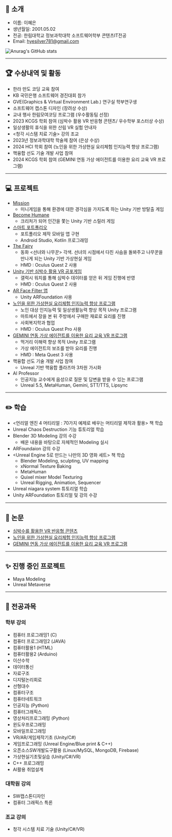 ## 🙌 소개
- 이름: 이혜은
- 생년월일: 2001.05.02
- 전공: 한림대학교 정보과학대학 소프트웨어학부 콘텐츠IT전공
- Email: hyesilver781@gmail.com
  
![Anurag's GitHub stats](https://github-readme-stats.vercel.app/api?username=anuraghazra&theme=calm_pink_icons=true)
  
***
## :trophy: 수상내역 및 활동
- 한라 만도 코딩 교육 참여
- KB 국민은행 소프트웨어 경진대회 참가
- GVE(Graphics & Virtual Environment Lab.) 연구실 학부연구생
- 소프트웨어 캡스톤 디자인 (장려상 수상)
- 교내 행사 한림모여코딩 프로그램 (우수활동팀 선정)
- 2023 KCGS 학회 참여 (심박수 활용 VR 반응형 콘텐츠/ 우수학부 포스터상 수상)
- 일상생활의 휴식을 위한 산림 VR 실험 안내자
- <청각 시스템 치료 기술> 강의 조교
- 2023년 정보과학대학 학술제 참여 (은상 수상)
- 2024 HCI 학회 참여 (노인을 위한 가상현실 요리체험 인지능력 향상 프로그램)
- 핵융합 선도 기술 개발 사업 참여
- 2024 KCGS 학회 참여 (GEMINI 연동 가상 에이전트를 이용한 요리 교육 VR 프로그램)
    
***
## :computer: 프로젝트
- [Mission](https://github.com/heeyapro/Mission)
  - 미니게임을 통해 환경에 대한 경각심을 가지도록 하는 Unity 기반 방탈출 게임
- [Become Humane](https://github.com/hyeeunS2/Become_Human)
  - 크리처가 되어 인간을 쫓는 Unity 기반 스릴러 게임
- [스마트 포트폴리오](https://github.com/hyeeunS2/SmartPortfolio)
  - 포트폴리오 제작 모바일 앱 구현
  - Android Studio, Kotlin 프로그래밍
- [The Fairy](https://github.com/hyeeunS2/Thefairy)
  - 동화 <선녀와 나무꾼> 각색. 선녀의 시점에서 다친 사슴을 돌봐주고 나무꾼을 만나게 되는 Unity 기반 가상현실 게임
  - HMD : Oculus Quest 2 사용
- [Unity 기반 심박수 활용 VR 공포게임](https://github.com/lbd0/HeartRate_WatchApp)
  - 갤럭시 워치를 통해 심박수 데이터를 얻은 뒤 게임 진행에 반영
  - HMD : Oculus Quest 2 사용
- [AR Face Filter 앱](https://github.com/hyeeunS2/ARFaceFilter)
  - Unity ARFoundation 사용
- [노인을 위한 가상현실 요리체험 인지능력 향상 프로그램](https://github.com/lbd0/2023_SeniorCooking)
  - 노인 대상 인지능력 및 일상생활능력 향상 목적 Unity 프로그램
  - 마트에서 장을 본 뒤 주방에서 구매한 재료로 요리를 진행
  - 사회복지학과 협업
  - HMD : Oculus Quest Pro 사용
- [GEMINI 연동 가상 에이전트를 이용한 요리 교육 VR 프로그램](https://github.com/lbd0/2024_KCGS)
  - 먹거리 이해력 향상 목적 Unity 프로그램
  - 가상 에이전트의 보조를 받아 요리를 진행
  - HMD : Meta Quest 3 사용
- 핵융합 선도 기술 개발 사업 참여
  - Unreal 기반 핵융합 플라즈마 3차원 가시화
- AI Professor
  - 인공지능 교수에게 음성으로 질문 및 답변을 받을 수 있는 프로그램
  - Unreal 5.5, MetaHuman, Gemini, STT/TTS, Lipsync

    
***
## ✏️ 학습
- <언리얼 엔진 4 머티리얼 : 70가지 예제로 배우는 머티리얼 제작과 활용> 책 학습
- Unreal Chaos Destruction 기능 튜토리얼 학습
- Blender 3D Modeling 강의 수강
  - 배운 내용을 바탕으로 자체적인 Modeling 실시
- ARFoundaion 강의 수강
- <Unreal Engine 5로 만드는 나만의 3D 영화 세트> 책 학습
   - Blender Modeling, sculpting, UV mapping
   - xNormal Texture Baking
   - MetaHuman
   - Quixel mixer Model Texturing
   - Unreal Rigging, Animation, Sequencer
- Unreal niagara system 튜토리얼 학습
- Unity ARFoundation 튜토리얼 및 강의 수강
    
***
## :page_facing_up: 논문
- [심박수를 활용한 VR 반응형 콘텐츠](https://www.dbpia.co.kr/journal/articleDetail?nodeId=NODE11492789)
- [노인을 위한 가상현실 요리체험 인지능력 향상 프로그램](https://www.dbpia.co.kr/journal/articleDetail?nodeId=NODE11714779)
- [GEMINI 연동 가상 에이전트를 이용한 요리 교육 VR 프로그램](https://www.dbpia.co.kr/journal/articleDetail?nodeId=NODE11866072)
    
***
## :sparkles: 진행 중인 프로젝트
- Maya Modeling
- Unreal Metaverse  
    
***

## 📖 전공과목
 ### 학부 강의
- 컴퓨터 프로그래밍1 (C)
- 컴퓨터 프로그래밍2 (JAVA)
- 컴퓨터활용1 (HTML)
- 컴퓨터활용2 (Arduino)
- 이산수학
- 데이터통신
- 자료구조
- 디지털논리회로
- 선형대수
- 컴퓨터구조
- 컴퓨터네트워크
- 인공지능 (Python)
- 컴퓨터그래픽스
- 영상처리프로그래밍 (Python)
- 윈도우프로그래밍
- 모바일프로그래밍
- VR/AR/게임제작기초 (Unity/C#)
- 게임프로그래밍 (Unreal Engine/Blue print & C++)
- 오픈소스SW개발도구활용 (Linux/MySQL, MongoDB, Firebase)
- 가상현실기초및실습 (Unity/C#/VR)
- C++ 프로그래밍
- AI활용 취업설계
### 대학원 강의
- SW캡스톤디자인
- 컴퓨터 그래픽스 특론
### 조교 강의
- 청각 시스템 치료 기술 (Unity/C#/VR)
